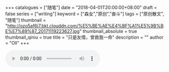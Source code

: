 +++
catalogues = ["随笔"]
date = "2018-04-01T20:00:00+08:00"
draft = false
series = ["writing"]
keyword = ["森女","原创","奋斗"]
tags = ["原创散文", "随笔"]
thumbnail = "http://ozo5af6i7.bkt.clouddn.com/%E5%BE%AE%E4%BF%A1%E5%9B%BE%E7%89%87_20171119223627.jpg"
thumbnail_absolute = true
thumbnail_qiniu = true
title = "只是友情，曾救我一命"
description = ""
author = "Oll"
+++

<audio src="http://or30hhqjk.bkt.clouddn.com/%E9%99%88%E9%B8%BF%E5%AE%87%20-%20%E7%90%86%E6%83%B3%E4%B8%89%E6%97%AC.mp3" autoplay="autoplay" loop="loop" controls="controls">

<center>***</center>

<center>1>朋友是自己选择的亲人</center>

---

&emsp;&emsp;坐在十几平米的租来的房间里，我终于认同了这句话。

&emsp;&emsp;现在朝夕相处的室友，是去年在学校参加同一场面试被选中的本不相识的大学校友。当时拍完签约合照后各走一方，不曾想过4个月后的实习，竟让我们在短短7天内互相认可对方是自己在进入职场前最后一批值得托付真心的好朋友。

&emsp;&emsp;也因为有她们，才有足够的在深圳生存下去的倚靠和勇气。因为有她们，才能在加班又不想吃外卖的日子里，每天拥有一碗加满了西红柿和鸡蛋的面条；因为有她们，才能在看尽了他人脸色泄气地回到家后，有一个温暖的大腿枕靠，电视里在放逗乐的喜剧；因为有她们，才能在每一次吼出“妈的老子不干了”之后，又重燃“老子可以改变全世界”的希望。

<center>***</center>

<center>2>第一次发现友情对我的改变，是在小学。</center>

---

&emsp;&emsp;从小跟着爷爷奶奶长大，与一群由城市里年轻的爸爸妈妈带出来的小孩相比，难免显得内向和土气。小区里的孩子们一起玩耍的时候，我通常是不敢发言的，他们做什么我就跟着做什么，有时候跟着一起捣蛋了被爷爷奶奶骂也还是很开心。那时候在意的不是家人的夸奖，而是有没有朋友圈接纳。
当时朋友圈里的“女王”是我的小学同班同学，她特别爱邀请我去她家玩，把好看的动漫、衣服与我分享，她很外向，常常她在说、我在笑。慢慢地，我也可以将快乐传回给她，那是第一次我发现，原来我也拥有“幽默、搞笑”这种潜质。

&emsp;&emsp;初中时，经历了人生中最非主流又奇妙的时光。与有“闺蜜”概念以来的3个好朋友，组建了具有历史性的“傻逼四人组”，一起看郭敬明的青春疼痛小说，一起仰望天空45°拍照，一起相互赞美、对他人评头论足，一起喜欢同一个男生……很感谢因为有人为友情退让使我们没有为渣男争吵；很感谢因为彼此挖掘彼此的优点使我们愈发强大不被现实中泥泞的沼泽所吞噬；很感谢我们相互嫌弃又仍彼此羁绊，教会我摒弃“讨好型人格”，让我相信独立的自我也会有人欣赏。

&emsp;&emsp;于是，在与其他三个傻逼分离的高中3年里，虽然经历过“不可能再遇到跟她们一样契合的伙伴了”的意志消沉的日子，但因为做自己，还是收获了好些真心相待的朋友——高二抛弃我去新加坡留学的P、一次测评去了平行班但更自信开朗的T、天天在排球场锻（逃）炼（离）身（自）体（习）的Seven Apple……让我在高三自信心被碾压的时候，能拥有许多笑尿和暖心的时刻，不后悔来这世上遭这一回罪。

&emsp;&emsp;大学是朋友圈爆棚的几年，发一条说说可以得到好几百个赞，但毕业后回想，相互之间有“以后有机会一定要多聚聚”的想法的朋友，是真的寥寥无几——大致是共事两年看着彼此一步步成长的工作拍档，从头到尾没有利益关系只有并肩作战的排球队友。也许有时候真的是自己太过理想化，但就是没办法接受不对等的关系，当我迈出一步渴望得到同等回应却了无下文后，我想我们以后大概只有“Hello”可说了吧。

&emsp;&emsp;回望这些年，选择的朋友多半性格活波、心思明朗。我知道于本质，我还是那个敏感、爱瞎猜又固执的小孩，曾有过很多情绪汹涌的时刻，不如意的时候曾偏激地想过自己是哪里有缺陷才遭此厄运，但因为有这些朋友传来的暖意，我才愿意去相信我的世界会变得越来越好，相信终有一天，我也迎来出头天。

<center>***</center>

<center>3>传说，上帝给了人类一根针和面具,让他们保护自己，在和别人交流的时候，先试探地用针戳，倘若对方将面具戴上了，自己便也戴上。</center>

---

&emsp;&emsp;年纪尚小的时候，对痛楚是不敏感的，于是我们有一大帮好朋友可以呼来喝去；后来，内心的世界越来越丰富，留给疼痛的容量便越来越小——少说了一句抱歉、一句生日快乐，少了一段共同度过的艰难岁月，多了一些对方的陌生的朋友，多了一段不舍得路费的遥远的距离……这些都会成为渐行渐远的理由。

&emsp;&emsp;而这样的远离，通常没有告别。 

&emsp;&emsp;于是别扭如我，在离别是常态的成人世界里也还是没有学会告别；也可能是不愿意说出那一声再见，好像不说的话，那些要走的朋友也像有未尽事项一般，明天又会如往常出现在我面前。

&emsp;&emsp;也是不爱说“以后要多联系啊”这样子的话的，甚至会生气——我曾为我们之间亲切的关系做过那么多努力，也还有那么多朋友间会做的事情没有做完，我又是一个不善于用短信和电话维系感情的人，那我以后该怎么办呢？

&emsp;&emsp;一开始，我是这样把离别看成是大事，难以接受；后来，看到林夕有一句话是这样说的，人与人之间的关系是千堆雪和长街，等日出一到就会彼此瓦解。

&emsp;&emsp;突然莫名有点释怀，或许我不该只关注“瓦解”二字，而要关注“日出”，日出是希望，是预示光明，去追寻新的轮回没有什么不好。每一项事物都有它的年限，但附于其上的感情却不一定，只要在一起时都是好时光，那这份感情即便以后只存在于记忆中，也会不断绵长。

&emsp;&emsp;不过日出之前呀，能够握紧的就别放了，只要你举起酒杯，我便奉陪到底。

<center>![](http://ozo5af6i7.bkt.clouddn.com/%E5%BE%AE%E4%BF%A1%E5%9B%BE%E7%89%87_20171119223316.jpg)</center>


---

<center>***</center>

---


1. 图片来自互联网，侵权删。音乐为 陈鸿宇 -《理想三旬》，侵删
2. 本文版权归本站及作者，转载需注明出处，商用请联系本站或作者
3. 本站打赏收入归作者所有